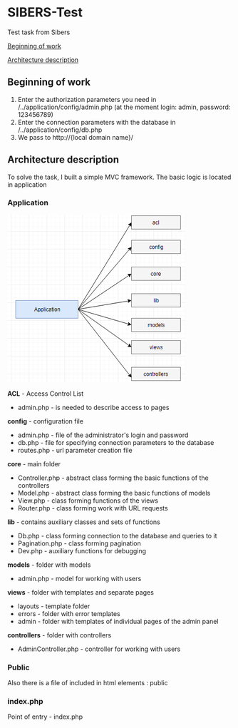 # SIBERS-Test
Test task from Sibers

[Beginning of work](#start) 

[Architecture description](#architecture) 

<a name="start"><h2>Beginning of work</h2></a>  
1. Enter the authorization parameters you need in /../application/config/admin.php (at the moment login: admin, password: 123456789)
2. Enter the connection parameters with the database in /../application/config/db.php 
3. We pass to http://{local domain name}/

<a name="architecture"><h2>Architecture description</h2></a>
To solve the task, I built a simple MVC framework. The basic logic is located in application

<h3>Application</h3>

![Image alt](https://github.com/AlexandrBuilder/image/blob/master/image/architecture.PNG)

**ACL** - Access Control List
- admin.php - is needed to describe access to pages

**config** - configuration file
- admin.php - file of the administrator's login and password
- db.php - file for specifying connection parameters to the database
- routes.php - url parameter creation file

**core** - main folder
- Controller.php - abstract class forming the basic functions of the controllers
- Model.php - abstract class forming the basic functions of models
- View.php - class forming functions of the views
- Router.php - class forming work with URL requests

**lib** - contains auxiliary classes and sets of functions
- Db.php - class forming connection to the database and queries to it
- Pagination.php - class forming pagination
- Dev.php - auxiliary functions for debugging

**models** - folder with models
- admin.php - model for working with users

**views** - folder with templates and separate pages
- layouts - template folder
- errors - folder with error templates
- admin - folder with templates of individual pages of the admin panel

**controllers** - folder with controllers
- AdminController.php -  controller for working with users

<h3>Public</h3>

Also there is a file of included in html elements : public 

<h3>index.php</h3>

Point of entry - index.php

